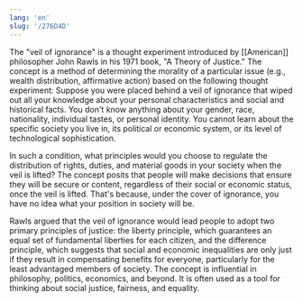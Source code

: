 ```yaml
---
lang: 'en'
slug: '/276D4D'
---
```


The "veil of ignorance" is a thought experiment introduced by [[American]] philosopher John Rawls in his 1971 book, "A Theory of Justice." The concept is a method of determining the morality of a particular issue (e.g., wealth distribution, affirmative action) based on the following thought experiment: Suppose you were placed behind a veil of ignorance that wiped out all your knowledge about your personal characteristics and social and historical facts. You don't know anything about your gender, race, nationality, individual tastes, or personal identity. You cannot learn about the specific society you live in, its political or economic system, or its level of technological sophistication.

In such a condition, what principles would you choose to regulate the distribution of rights, duties, and material goods in your society when the veil is lifted? The concept posits that people will make decisions that ensure they will be secure or content, regardless of their social or economic status, once the veil is lifted. That's because, under the cover of ignorance, you have no idea what your position in society will be.

Rawls argued that the veil of ignorance would lead people to adopt two primary principles of justice: the liberty principle, which guarantees an equal set of fundamental liberties for each citizen, and the difference principle, which suggests that social and economic inequalities are only just if they result in compensating benefits for everyone, particularly for the least advantaged members of society. The concept is influential in philosophy, politics, economics, and beyond. It is often used as a tool for thinking about social justice, fairness, and equality.

